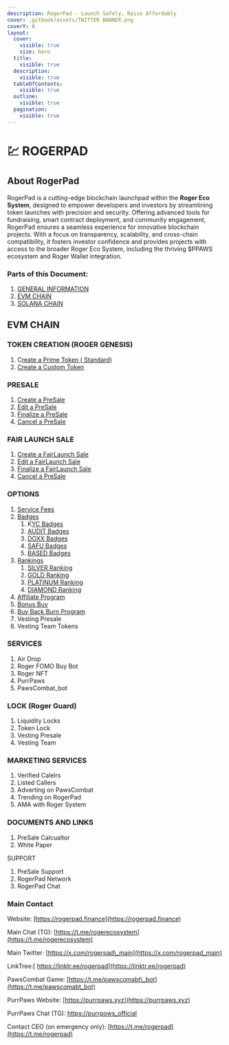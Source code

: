```yaml
---
description: RogerPad - Launch Safely, Raise Affordably
cover: .gitbook/assets/TWITTER BANNER.png
coverY: 0
layout:
  cover:
    visible: true
    size: hero
  title:
    visible: true
  description:
    visible: true
  tableOfContents:
    visible: true
  outline:
    visible: true
  pagination:
    visible: true
---
```


# 💹 ROGERPAD

## About RogerPad

RogerPad is a cutting-edge blockchain launchpad within the **Roger Eco System**, designed to empower developers and investors by streamlining token launches with precision and security. Offering advanced tools for fundraising, smart contract deployment, and community engagement, RogerPad ensures a seamless experience for innovative blockchain projects. With a focus on transparency, scalability, and cross-chain compatibility, it fosters investor confidence and provides projects with access to the broader Roger Eco System, including the thriving $PPAWS ecosystem and Roger Wallet integration.

### Parts of this Document:

1. [GENERAL INFORMATION](./)
2. [EVM CHAIN](https://app.gitbook.com/s/im4IjNu3KpYpP5kpRw9o/evm-chains/roger-pad-evm-chains)
3. [SOLANA CHAIN](https://app.gitbook.com/o/K8SbUov0wU225b5zq22k/s/2tqbPa3m9HBIWVFa5iz7/)

## EVM CHAIN

### TOKEN CREATION (ROGER GENESIS)

1. C[reate a Prime Token ( Standard)](https://docs.rogerpad.finance/rogerpad-evm-chain/roger-genesis-evm-chain/roger-genesis-evm/type-of-contracts/prime-token-evm)
2. [Create a Custom Token](https://docs.rogerpad.finance/rogerpad-evm-chain/roger-genesis-evm-chain/roger-genesis-evm/type-of-contracts/apex-token-evm)

### PRESALE

1. [Create a PreSale](https://docs.rogerpad.finance/rogerpad-evm-chain/step-2-create-a-pool-on-evm/presale)
2. [Edit a PreSale ](https://docs.rogerpad.finance/developers-corner/add-on-services/editing-a-sales-pool-by-developers)
3. [Finalize a PreSale](https://docs.rogerpad.finance/rogerpad-evm-chain/step-4-finalizing-and-launching-on-evm/finalizing-a-pool)
4. [Cancel a PreSale](https://docs.rogerpad.finance/rogerpad-evm-chain/step-4-finalizing-and-launching-on-evm/cancelling-a-pool-by-dev)

### FAIR LAUNCH SALE

1. [Create a FairLaunch Sale](https://docs.rogerpad.finance/rogerpad-evm-chain/step-2-create-a-pool-on-evm/fairlaunch)
2. [Edit a FairLaunch Sale](https://docs.rogerpad.finance/developers-corner/add-on-services/editing-a-sales-pool-by-developers)
3. [Finalize a FairLaunch Sale](https://docs.rogerpad.finance/rogerpad-evm-chain/step-4-finalizing-and-launching-on-evm/finalizing-a-pool)
4. [Cancel a PreSale](https://docs.rogerpad.finance/rogerpad-evm-chain/step-4-finalizing-and-launching-on-evm/cancelling-a-pool-by-dev)

### OPTIONS

1. [Service Fees](https://docs.rogerpad.finance/srvice-fees/service-fees)
2. [Badges](https://docs.rogerpad.finance/badges/badges)
   1. K[YC Badges](https://docs.rogerpad.finance/badges/badges/kyc-badge)&#x20;
   2. [AUDIT Badges](https://docs.rogerpad.finance/badges/badges/audit-badge)
   3. [DOXX Badges](https://docs.rogerpad.finance/badges/badges/doxx-badge)
   4. [SAFU Badges](https://docs.rogerpad.finance/badges/badges/safu-badge)
   5. [BASED Badges](https://docs.rogerpad.finance/badges/badges/based-badge)
3. [Rankings](https://docs.rogerpad.finance/rankings/rankings/project-rankings)
   1. [SILVER Ranking](https://docs.rogerpad.finance/rankings/rankings/project-rankings/silver-ranking)
   2. [GOLD Ranking](https://docs.rogerpad.finance/rankings/rankings/project-rankings/gold-ranking)
   3. [PLATINUM Ranking](https://docs.rogerpad.finance/rankings/rankings/project-rankings/platinum-ranking)
   4. [DIAMOND Ranking](https://docs.rogerpad.finance/rankings/rankings/project-rankings/diamond-ranking)
4. [Affiliate Program](https://docs.rogerpad.finance/investors-corner/investors-corner/affiliate-program)
5. [Bonus Buy](https://docs.rogerpad.finance/developers-corner/unlock-your-projects-potential/sales-options/bonus-sales-program)
6. [Buy Back Burn Program](https://docs.rogerpad.finance/developers-corner/unlock-your-projects-potential/sales-options/buy-back-and-burn-program)
7. Vesting Presale
8. Vesting Team Tokens

### SERVICES

1. Air Drop
2. Roger FOMO Buy Bot
3. Roger NFT
4. PurrPaws&#x20;
5. PawsCombat\_bot

### LOCK (Roger Guard)

1. Liquidity Locks
2. Token Lock
3. Vesting Presale
4. Vesting Team&#x20;

### MARKETING SERVICES

1. Verified Calelrs
2. Listed Callers
3. Adverting on PawsCombat
4. Trending on RogerPad
5. AMA with Roger System

### DOCUMENTS AND LINKS&#x20;

1. PreSale Calcualtor
2. White Paper

SUPPORT

1. PreSale Support
2. RogerPad Network
3. RogerPad Chat

### Main Contact

Website: [https://rogerpad.finance](https://rogerpad.finance)

Main Chat (TG): [https://t.me/rogerecosystem](https://t.me/rogerecosystem)

Main Twitter: [https://x.com/rogerpad\_main](https://x.com/rogerpad_main)

LinkTree:[ https://linktr.ee/rogerpad](https://linktr.ee/rogerpad)

PawsCombat Game: [https://t.me/pawscomabt\_bot](https://t.me/pawscomabt_bot)

PurrPaws Website: [https://purrpaws.xyz](https://purrpaws.xyz)

PurrPaws Chat (TG): [https://purrpows\_official](https://purrpows_official)

Contact CEO (on emergency only): [https://t.me/rogerpad](https://t.me/rogerpad)

